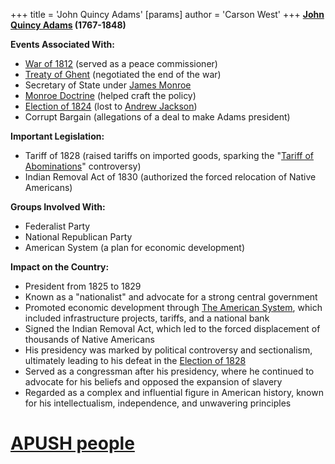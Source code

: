 +++
 title = 'John Quincy Adams'
[params]
	author = 'Carson West'
+++
**[John Quincy Adams](./../john-quincy-adams/) (1767-1848)**

**Events Associated With:**

* [War of 1812](./../war-of-1812/) (served as a peace commissioner)
* [Treaty of Ghent](./../treaty-of-ghent/) (negotiated the end of the war)
* Secretary of State under [James Monroe](./../james-monroe/)
* [Monroe Doctrine](./../monroe-doctrine/) (helped craft the policy)
* [Election of 1824](./../election-of-1824/) (lost to [Andrew Jackson](./../andrew-jackson/))
* Corrupt Bargain (allegations of a deal to make Adams president)

**Important Legislation:**

* Tariff of 1828 (raised tariffs on imported goods, sparking the "[Tariff of Abominations](./../tariff-of-abominations/)" controversy)
* Indian Removal Act of 1830 (authorized the forced relocation of Native Americans)

**Groups Involved With:**

* Federalist Party
* National Republican Party
* American System (a plan for economic development)

**Impact on the Country:**

* President from 1825 to 1829
* Known as a "nationalist" and advocate for a strong central government
* Promoted economic development through [The American System](./../the-american-system/), which included infrastructure projects, tariffs, and a national bank
* Signed the Indian Removal Act, which led to the forced displacement of thousands of Native Americans
* His presidency was marked by political controversy and sectionalism, ultimately leading to his defeat in the [Election of 1828](./../election-of-1828/)
* Served as a congressman after his presidency, where he continued to advocate for his beliefs and opposed the expansion of slavery
* Regarded as a complex and influential figure in American history, known for his intellectualism, independence, and unwavering principles
# [APUSH people](./../apush-people/)